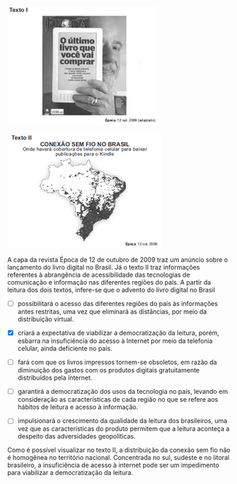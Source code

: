 

![](b4b89292-f1a8-bbf5-0b34-beeb3e71fdf6.png)

![](738853a1-bb61-ff9e-7197-31757a68d41b.png)

A capa da revista Época de 12 de outubro de 2009 traz um anúncio sobre o lançamento do livro digital no Brasil. Já o texto II traz informações referentes à abrangência de acessibilidade das tecnologias de comunicação e informação nas diferentes regiões do país. A partir da leitura dos dois textos, infere-se que o advento do livro digital no Brasil



- [ ] possibilitará o acesso das diferentes regiões do país às informações antes restritas, uma vez que eliminará as distâncias, por meio da distribuição virtual.
- [x] criará a expectativa de viabilizar a democratização da leitura, porém, esbarra na insuficiência do acesso à Internet por meio da telefonia celular, ainda deficiente no país.
- [ ] fará com que os livros impressos tornem-se obsoletos, em razão da diminuição dos gastos com os produtos digitais gratuitamente distribuídos pela internet.
- [ ] garantirá a democratização dos usos da tecnologia no país, levando em consideração as características de cada região no que se refere aos hábitos de leitura e acesso à informação.
- [ ] impulsionará o crescimento da qualidade da leitura dos brasileiros, uma vez que as características do produto permitem que a leitura aconteça a despeito das adversidades geopolíticas.


Como é possível visualizar no texto II, a distribuição da conexão sem fio não é homogênea no território nacional. Concentrada no sul, sudeste e no litoral brasileiro, a insuficiência de acesso à internet pode ser um impedimento para viabilizar a democratização da leitura.

        